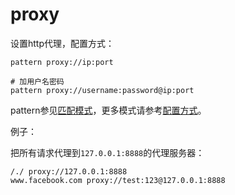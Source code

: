 # proxy

设置http代理，配置方式：

	pattern proxy://ip:port

	# 加用户名密码
	pattern proxy://username:password@ip:port

pattern参见[匹配模式](../pattern.html)，更多模式请参考[配置方式](../mode.html)。


例子：

把所有请求代理到`127.0.0.1:8888`的代理服务器：

	/./ proxy://127.0.0.1:8888
	www.facebook.com proxy://test:123@127.0.0.1:8888

